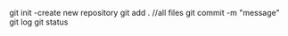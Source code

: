 git init -create new repository
git add .       //all files
git commit -m "message"
git log
git status 
